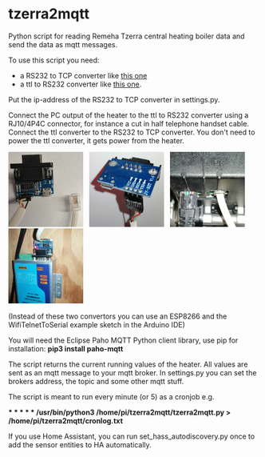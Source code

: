 # tzerra2mqtt
Python script for reading Remeha Tzerra central heating boiler data and send the data as mqtt messages.
 
To use this script you need:
* a RS232 to TCP converter like <a target="_blank" href="https://nl.aliexpress.com/item/32807885568.html">this one</a>
* a ttl to RS232 converter like <a target="_blank" href="https://nl.aliexpress.com/item/4000055222836.html">this one</a>.

Put the ip-address of the RS232 to TCP converter in settings.py.

Connect the PC output of the heater to the ttl to RS232 converter using a RJ10/4P4C connector, for instance a cut in half telephone handset cable. Connect the ttl converter to the RS232 to TCP converter. You don't need to power the ttl converter, it gets power from the heater.

<img src="https://github.com/JJanssen123/tzerra2mqtt/blob/master/images/1.jpg" width=150>&nbsp;&nbsp;&nbsp;<img src="https://github.com/JJanssen123/tzerra2mqtt/blob/master/images/2.jpg" width=150>&nbsp;&nbsp;&nbsp;<img src="https://github.com/JJanssen123/tzerra2mqtt/blob/master/images/3.jpg" width=150>&nbsp;&nbsp;&nbsp;<img src="https://github.com/JJanssen123/tzerra2mqtt/blob/master/images/4.jpg" width=150>

(Instead of these two convertors you can use an ESP8266 and the WifiTelnetToSerial example sketch in the Arduino IDE)

You will need the Eclipse Paho MQTT Python client library, use pip for installation: **pip3 install paho-mqtt**

The script returns the current running values of the heater. All values are sent as an mqtt message to your mqtt broker. In settings.py you can set the brokers address, the topic and some other mqtt stuff.

The script is meant to run every minute (or 5) as a cronjob e.g. 

**\* \* \* \* \* /usr/bin/python3 /home/pi/tzerra2mqtt/tzerra2mqtt.py > /home/pi/tzerra2mqtt/cronlog.txt**

If you use Home Assistant, you can run set_hass_autodiscovery.py once to add the sensor entities to HA automatically.
